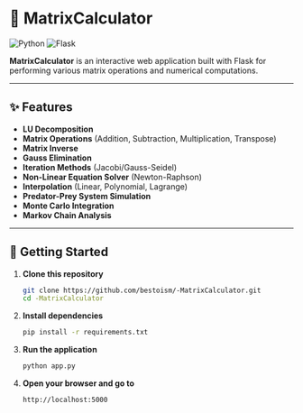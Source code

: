 # 🧮 MatrixCalculator

![Python](https://img.shields.io/badge/python-3.8%2B-blue)
![Flask](https://img.shields.io/badge/flask-%3E=2.0-green)

**MatrixCalculator** is an interactive web application built with Flask for performing various matrix operations and numerical computations.  

---

## ✨ Features

- **LU Decomposition**
- **Matrix Operations** (Addition, Subtraction, Multiplication, Transpose)
- **Matrix Inverse**
- **Gauss Elimination**
- **Iteration Methods** (Jacobi/Gauss-Seidel)
- **Non-Linear Equation Solver** (Newton-Raphson)
- **Interpolation** (Linear, Polynomial, Lagrange)
- **Predator-Prey System Simulation**
- **Monte Carlo Integration**
- **Markov Chain Analysis**

---

## 🚀 Getting Started

1. **Clone this repository**
   ```bash
   git clone https://github.com/bestoism/-MatrixCalculator.git
   cd -MatrixCalculator
   ```

2. **Install dependencies**
   ```bash
   pip install -r requirements.txt
   ```

3. **Run the application**
   ```bash
   python app.py
   ```

4. **Open your browser and go to**
   ```
   http://localhost:5000
   ```
